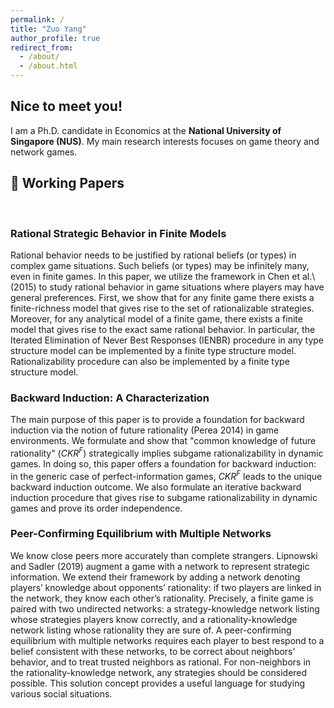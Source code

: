 ```yaml
---
permalink: /
title: "Zuo Yang"
author_profile: true
redirect_from: 
  - /about/
  - /about.html
---
```


Nice to meet you!
---

I am a Ph.D. candidate in Economics at the **National University of Singapore (NUS)**. My main research interests focuses on game theory and network games.
<br>

## 📑 Working Papers
<br>

### **Rational Strategic Behavior in Finite Models** 
Rational behavior needs to be justified by rational beliefs (or types) in complex game situations. Such beliefs (or types) may be infinitely many, even in finite games. In this paper, we utilize the framework in Chen et al.\ (2015) to study rational behavior in game situations where players may have general preferences. First, we show that for any finite game there exists a finite-richness model that gives rise to the set of rationalizable strategies. Moreover, for any analytical model of a finite game, there exists a finite model that gives rise to the exact same rational behavior. In particular, the Iterated Elimination of Never Best Responses (IENBR) procedure in any type structure model can be implemented by a finite type structure model. Rationalizability procedure can also be implemented by a finite type structure model.
<br>

### **Backward Induction: A Characterization**  
The main purpose of this paper is to provide a foundation for backward induction via the notion of future rationality (Perea 2014) in game environments. We formulate and show that "common knowledge of future rationality" ($CKR^{F}$) strategically implies subgame rationalizability in dynamic games. In doing so, this paper offers a foundation for backward induction: in the generic case of perfect-information games, $CKR^{F}$ leads to the unique backward induction outcome. We also formulate an iterative backward induction procedure that gives rise to subgame rationalizability in dynamic games and prove its order independence.
<br>

### **Peer-Confirming Equilibrium with Multiple Networks**  
We know close peers more accurately than complete strangers. Lipnowski and Sadler (2019) augment a game with a network to represent strategic information. We extend their framework by adding a network denoting  players’ knowledge about opponents’ rationality: if two players are linked in the network, they know each other’s rationality. Precisely, a finite game is paired with two undirected networks: a strategy-knowledge network listing whose strategies players know correctly, and a rationality-knowledge network listing whose rationality they are sure of.  A peer-confirming equilibrium with multiple networks requires each player to best respond to a belief consistent with these networks, to be correct about neighbors’ behavior, and to treat trusted neighbors as rational. For non-neighbors in the rationality-knowledge network, any strategies should be considered possible. This solution concept provides a useful language for studying various social situations.




